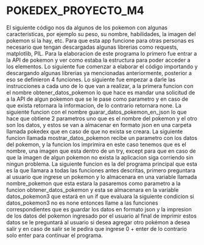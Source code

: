 # POKEDEX_PROYECTO_M4
El siguiente código nos da algunos de los pokemon con algunas caracteristicas, por ejemplo su peso, su nombre, habilidades, la imagen del pokemon si la hay, etc.
Para que esta app funcione para otras personas es necesario que tengan descargadas algunas librerias como requests, matplotlib, PIL.
Para la elaboracion de este programa lo primero fue entrar a la API de pokemon y ver como estaba la estructura para poder acceder a los elementos.
Lo siguiente fue comenzar a elaborar el código importando y descargando algunas librerias ya mencionadas anteriormente, posterior a eso se definieron 4 funciones.
Lo siguiente fue empezar a darle las instrucciones a cada uno de lo que van a realizar, a la primera funcion con el nombre obtener_datos_pokemon lo que hace es
mandar una solicitud de a la API de algun pokemon que se le pase como parametro y en caso de que exista retornara la informacion, de lo contrario retornara none.
La siguiente funcion con el nombre guarar_datos_pokemon_en_json lo que hace que obtiene 2 parametros uno que es el nombre del pokemon y el otro son los datos, 
y estos se van a almacenar en formato json en una carpeta llamada pokedex que en caso de que no exista se creara.
La siguiente funcion  llamada mostrar_datos_pokemon recibe un parametro con los datos del pokemon, y la funcion los imprimira en este caso tenemos que es el nombre,
una imagen que esta dentro de un try, except para que en caso de que la imagen de algun pokemon no exista la aplicacion siga corriendo sin ningun problema.
La siguiente funcion es la del programa principal que esta es la que llamara a todas las funciones antes descritas, primero preguntara al usuario que ingrese
un pokemon y lo almacenara en una variable llamada nombre_pokemon que esta estara la pasaremos como parametro a la funcion obtener_datos_pokemon y esta se almacenara
en la variable datos_pokemon3 que estará  en un if que evaluara  la siguiente condicion  si datos_pokemon3 no es none 
entonces llame a las funciones correspondientes que es guardar los datos en formato json  y la impresion de los datos del pokemon ingresado por el usuario
al final de imprimir estos datos se le preguntará al usuario si desea agregar otro pokémon a desea salir y en caso de salir se le pedira que ingrese 0 + enter 
de lo contrario solo enter para continuar el programa.
